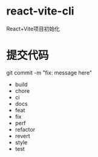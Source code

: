 # react-vite-cli
React+Vite项目初始化

# 提交代码
git commit -m "fix: message here"
- build
- chore
- ci
- docs
- feat
- fix
- perf
- refactor
- revert
- style
- test